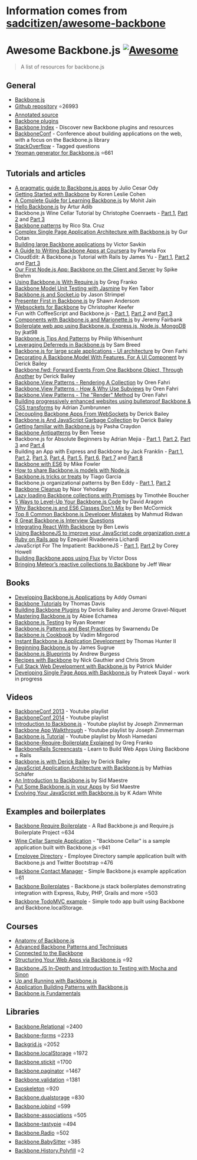 # Information comes from [sadcitizen/awesome-backbone](https://github.com/sadcitizen/awesome-backbone)
# Awesome Backbone.js [![Awesome](https://cdn.rawgit.com/sindresorhus/awesome/d7305f38d29fed78fa85652e3a63e154dd8e8829/media/badge.svg)](https://github.com/sindresorhus/awesome)

> A list of resources for backbone.js

## General

- [Backbone.js](http://backbonejs.org/)
- [Github repository](https://github.com/jashkenas/backbone) :star:26993
- [Annotated source](http://backbonejs.org/docs/backbone.html)
- [Backbone plugins](http://backplug.io/)
- [Backbone Index](https://backboneindex.com/) - Discover new Backbone plugins and resources
- [BackboneConf](http://backboneconf.com/) - Conference about building applications on the web, with a focus on the Backbone.js library
- [StackOverflow](http://stackoverflow.com/questions/tagged/backbone.js) - Tagged questions
- [Yeoman generator for Backbone.js](https://github.com/yeoman/generator-backbone) :star:661

## Tutorials and articles

- [A pragmatic guide to Backbone.js apps](http://pragmatic-backbone.com/) by Julio Cesar Ody
- [Getting Started with Backbone](http://www.korenlc.com/backbone-js-tutorial-getting-started-with-backbone/) by Koren Leslie Cohen
- [A Complete Guide for Learning Backbone.js](http://www.codebeerstartups.com/2012/12/a-complete-guide-for-learning-backbone-js/) by Mohit Jain
- [Hello Backbone.js](http://jasongiedymin.github.io/hello-backbonejs/) by Artur Adib
- Backbone.js Wine Cellar Tutorial by Christophe Coenraets - [Part 1](http://coenraets.org/blog/2011/12/backbone-js-wine-cellar-tutorial-part-1-getting-started/), [Part 2](http://coenraets.org/blog/2011/12/backbone-js-wine-cellar-tutorial-part-2-crud/) and [Part 3](http://coenraets.org/blog/2011/12/backbone-js-wine-cellar-tutorial-part-3-deep-linking-and-application-states/)
- [Backbone patterns](http://ricostacruz.com/backbone-patterns/) by Rico Sta. Cruz
- [Complex Single Page Application Architecture with Backbone.js](http://blog.soom.la/2013/10/complex-single-page-application.html) by Gur Dotan
- [Building large Backbone applications](http://victorsavkin.com/post/59496656297/building-large-backbone-applications) by Victor Savkin
- [A Guide to Writing Backbone Apps at Coursera](http://blog.pamelafox.org/2013/07/a-guide-to-writing-backbone-apps-at.html) by Pamela Fox
- CloudEdit: A Backbone.js Tutorial with Rails by James Yu - [Part 1](http://www.jamesyu.org/2011/01/27/cloudedit-a-backbone-js-tutorial-by-example), [Part 2](http://www.jamesyu.org/2011/02/09/backbone.js-tutorial-with-rails-part-2) and [Part 3](http://www.jamesyu.org/2012/05/20/converting-cloudedit-from-backbone-to-parse/)
- [Our First Node.js App: Backbone on the Client and Server](http://nerds.airbnb.com/weve-launched-our-first-nodejs-app-to-product/) by Spike Brehm
- [Using Backbone.js With Require.js](http://gregfranko.com/blog/using-backbone-dot-js-with-require-dot-js/) by Greg Franko
- [Backbone Model Unit Testing with Jasmine](http://blog.katworksgames.com/2013/03/30/bb_model_test_jasmine/) by Ken Tabor
- [Backbone.js and Socket.io](http://developer.teradata.com/blog/jasonstrimpel/2011/11/backbone-js-and-socket-io) by Jason Strimpel
- [Presenter First in Backbone.js](http://spin.atomicobject.com/2012/01/03/presenter-first-in-backbone-js/) by Shawn Andersom
- [Websockets for Backbone](http://www.artandlogic.com/blog/2014/06/websockets-for-backbone/) by Christopher Keefer
- Fun with CoffeeScript and Backbone.js - [Part 1](http://www.artandlogic.com/blog/2012/06/fun-with-coffeescript-and-backbone-js-part-1/), [Part 2](http://www.artandlogic.com/blog/2012/06/fun-with-coffeescript-and-backbone-js-part-2/) and [Part 3](http://www.artandlogic.com/blog/2012/06/fun-with-coffeescript-and-backbone-js-part-3/)
- [Components with Backbone.js and Marionette.js](http://blog.jeremyfairbank.com/javascript/components-with-backbone-js-and-marionette-js/) by Jeremy Fairbank
- [Boilerplate web app using Backbone.js, Express.js, Node.js, MongoDB](http://kroltech.com/2013/12/boilerplate-web-app-using-backbone-js-expressjs-node-js-mongodb/) by jkat98
- [Backbone.js Tips And Patterns](http://www.smashingmagazine.com/2013/08/09/backbone-js-tips-patterns/) by Philip Whisenhunt
- [Leveraging Deferreds in Backbone.js](http://quickleft.com/blog/leveraging-deferreds-in-backbonejs) by Sam Breed
- [Backbone.js for large scale applications - UI architecture](http://orizens.com/wp/topics/backbone-js-for-large-scale-applications-ui-architecture/) by Oren Farhi
- [Decorating A Backbone.Model With Features, For A UI Component](http://derickbailey.com/2014/09/09/decorating-a-backbone-model-with-features-for-a-ui-component/) by Derick Bailey
- [Backbone.fwd: Forward Events From One Backbone Object, Through Another](http://derickbailey.com/2014/05/13/backbone-fwd-forward-events-from-one-backbone-object-through-another/) by Derick Bailey
- [Backbone.View Patterns - Rendering A Collection](http://orizens.com/wp/topics/backbone-view-patterns-rendering-a-collection/) by Oren Fahri
- [Backbone.View Patterns - How & Why Use Subviews](http://orizens.com/wp/topics/backbone-view-patterns-how-why-to-use-subviews/) by Oren Fahri
- [Backbone.View Patterns - The "Render" Method](http://orizens.com/wp/topics/backbone-view-patterns-the-render-method/) by Oren Fahri
- [Building progressively enhanced websites using bulletproof Backbone & CSS transforms](http://azumbrunnen.me/blog/building-progressively-enhanced-websites-with-bulletproof-backbone/) by Adrian Zumbrunnen
- [Decoupling Backbone Apps From WebSockets](http://lostechies.com/derickbailey/2012/04/19/decoupling-backbone-apps-from-websockets/) by Derick Bailey
- [Backbone.js And JavaScript Garbage Collection](http://lostechies.com/derickbailey/2012/03/19/backbone-js-and-javascript-garbage-collection/) by Derick Bailey
- [Getting familiar with Backbone.js](https://blog.safaribooksonline.com/2013/11/16/getting-familiar-with-backbone-js/) by Pasha Craydon
- [Backbone Antipatterns](http://blog.shinetech.com/2013/11/26/backbone-antipatterns/) by Ben Teese
- Backbone.js for Absolute Beginners by Adrian Mejia - [Part 1](http://adrianmejia.com/blog/2012/09/11/backbone-dot-js-for-absolute-beginners-getting-started/), [Part 2](http://adrianmejia.com/blog/2012/09/13/backbone-js-for-absolute-beginners-getting-started-part-2/), [Part 3](http://adrianmejia.com/blog/2012/09/13/backbonejs-for-absolute-beginners-getting-started-part-3/) and [Part 4](http://adrianmejia.com/blog/2012/09/13/backbone-js-for-absolute-beginners-getting-started-part-4/)
- Building an App with Express and Backbone by Jack Franklin - [Part 1](http://javascriptplayground.com/blog/2013/02/express-backbone-application-part1), [Part 2](http://javascriptplayground.com/blog/2013/02/building-an-app-with-express-and-backbone-part-2), [Part 3](http://javascriptplayground.com/blog/2013/04/building-an-app-with-express-and-backbone-part-3), [Part 4](http://javascriptplayground.com/blog/2013/07/building-an-app-with-express-and-backbone-part-4), [Part 5](http://javascriptplayground.com/blog/2013/08/express-backbone-part5), [Part 6](http://javascriptplayground.com/blog/2013/09/express-backbone-part6), [Part 7](http://javascriptplayground.com/blog/2013/09/express-backbone-part7) and [Part 8](http://javascriptplayground.com/blog/2013/10/express-backbone-part8)
- [Backbone with ES6](http://mikefowler.me/2014/06/11/backbone-with-es6/) by Mike Fowler
- [How to share Backbone.js models with Node.js](http://amirmalik.net/2010/11/27/how-to-share-backbonejs-models-with-nodejs)
- [Backbone.js tricks or treats](http://tiagorg.github.io/talk-backbone-tricks-or-treats-html5devconf) by Tiago Garcia
- Backbone.js organizational patterns by Ben Eddy - [Part 1](http://www.foraker.com/backbone-js-organizational-patterns/), [Part 2](http://www.foraker.com/backbone-js-organizational-patterns-part-ii/)
- [Backbone Cleanup](http://www.webdeveasy.com/backbone-cleanup/) by Naor Yehodaey
- [Lazy loading Backbone collections with Promises](http://tech.adroll.com/blog/web/2013/11/12/lazyloading-backbone-collection-with-promises.html) by Timothée Boucher
- [5 Ways to Level-Up Your Backbone.js Code](https://blog.engineyard.com/2015/5-ways-to-level-up-your-backbone-code) by David Aragon
- [Why Backbone.js and ES6 Classes Don't Mix](http://benmccormick.org/2015/04/07/es6-classes-and-backbone-js/) by Ben McCormick
- [Top 8 Common Backbone.js Developer Mistakes](http://www.toptal.com/backbone-js/top-8-common-backbone-js-developer-mistakes) by Mahmud Ridwan
- [8 Great Backbone.js Interview Questions](http://www.toptal.com/backbone-js/interview-questions)
- [Integrating React With Backbone](https://quickleft.com/blog/integrating-react-with-backbone/) by Ben Lewis
- [Using BackboneJS to improve your JavaScript code organization over a Ruby on Rails app](https://medium.com/@ezekielriva/using-backbonejs-to-improve-your-javascript-code-organization-over-a-ruby-on-rails-app-11784575a4f2) by Ezequiel Rivadeneira Lichardi
- JavaScript For The Impatient: BackboneJS - [Part 1](https://medium.com/@coreyhowell/javascript-for-the-impatient-backbonejs-part-1-7f4dba8fcea), [Part 2](https://medium.com/@coreyhowell/javascript-for-the-impatient-backbonejs-part-2-a139df9bbbf0) by Corey Howell
- [Building Backbone apps using Flux](https://medium.com/@victordoss/building-backbone-apps-using-flux-f656fd8a873a) by Victor Doss
- [Bringing Meteor’s reactive collections to Backbone](https://mixmax.com/blog/meteor-and-backbone) by Jeff Wear


## Books

- [Developing Backbone.js Applications](http://addyosmani.github.io/backbone-fundamentals/) by Addy Osmani
- [Backbone Tutorials](https://leanpub.com/backbonetutorials) by Thomas Davis
- [Building Backbone Plugins](https://leanpub.com/building-backbone-plugins) by Derick Bailey and Jerome Gravel-Niquet
- [Mastering Backbone.js](http://www.amazon.com/dp/1783288493) by Abiee Echamea
- [Backbone.js Testing](http://backbone-testing.com/) by Ryan Roemer
- [Backbone.js Patterns and Best Practices](http://www.amazon.com/dp/1783283572) by Swarnendu De
- [Backbone.js Cookbook](http://www.amazon.com/dp/1782162720/) by Vadim Mirgorod
- [Instant Backbone.js Application Development](http://www.amazon.com/dp/1782165665) by Thomas Hunter II
- [Beginning Backbone.js](http://www.amazon.com/dp/1430263342/) by James Sugrue
- [Backbone.js Blueprints](http://www.amazon.com/dp/1783286997/) by Andrew Burgess
- [Recipes with Backbone](http://recipeswithbackbone.com/) by Nick Gauthier and Chris Strom
- [Full Stack Web Development with Backbone.js](http://shop.oreilly.com/product/0636920030799.do) by Patrick Mulder
- [Developing Single Page Apps with Backbone.js](https://singlepagebook.supportbee.com/) by Prateek Dayal - work in progress

## Videos

- [BackboneConf 2013](https://www.youtube.com/playlist?list=PLlgxAbM67lYLJm9_Ub3gStXa2vjb51aUX) - Youtube playlist
- [BackboneConf 2014](https://www.youtube.com/playlist?list=PLlgxAbM67lYIGw8DnANC7VgREbzJRQged) - Youtube playlist
- [Introduction to Backbone.js](https://www.youtube.com/playlist?list=PLCE344BDBD8FAC282) - Youtube playlist by Joseph Zimmerman
- [Backbone App Walkthrough](https://www.youtube.com/playlist?list=PL0C57F698BD4766B1) - Youtube playlist by Joseph Zimmerman
- [Backbone.js Tutorial](http://www.youtube.com/playlist?list=PLTjRvDozrdlwn9IsHWEs9IQv3HQob4bH3) - Youtube playlist by Mosh Hamedani
- [Backbone-Require-Boilerplate Explained](http://gregfranko.com/blog/backbone-require-boilerplate-explained/) by Greg Franko
- [BackboneRails Screencasts](http://www.backbonerails.com/) - Learn to Build Web Apps Using Backbone + Rails
- [Backbone.js with Derick Bailey](https://www.youtube.com/watch?v=VERQEr-bVTs) by Derick Bailey
- [JavaScript Application Architecture with Backbone.js](http://www.youtube.com/watch?v=PGgZ7qRvoGE) by Mathias Schäfer
- [An Introduction to Backbone.js](http://www.youtube.com/watch?v=PcTVQyrWSSs) by Sid Maestre
- [Put Some Backbone.js in your Apps](http://www.youtube.com/watch?v=jM8KE_Fa6JI) by Sid Maestre
- [Evolving Your JavaScript with Backbone.js](http://wordpress.tv/2013/09/05/k-adam-white-evolving-your-javascript-with-backbone-js/) by K Adam White

## Examples and boilerplates

- [Backbone Require Boilerplate](https://github.com/BoilerplateMVC/Backbone-Require-Boilerplate) - A Rad Backbone.js and Require.js Boilerplate Project :star:634
- [Wine Cellar Sample Application](https://github.com/ccoenraets/backbone-cellar) - "Backbone Cellar" is a sample application built with Backbone.js :star:941
- [Employee Directory](https://github.com/ccoenraets/directory-backbone-bootstrap) - Employee Directory sample application built with Backbone.js and Twitter Bootstrap :star:476
- [Backbone Contact Manager](https://github.com/dmytroyarmak/backbone-contact-manager) - Simple Backbone.js example application :star:61
- [Backbone Boilerplates](https://github.com/addyosmani/backbone-boilerplates) - Backbone.js stack boilerplates demonstrating integration with Express, Ruby, PHP, Grails and more :star:503
- [Backbone TodoMVC example](http://todomvc.com/examples/backbone/) - Simple todo app built using Backbone and Backbone.localStorage.

## Courses

- [Anatomy of Backbone.js](https://www.codeschool.com/courses/anatomy-of-backbone-js)
- [Advanced Backbone Patterns and Techniques](http://code.tutsplus.com/courses/advanced-backbone-patterns-and-techniques)
- [Connected to the Backbone](http://code.tutsplus.com/courses/connected-to-the-backbone)
- [Structuring Your Web Apps via Backbone.js](https://github.com/hegdeashwin/Backbone) :star:92
- [Backbone.JS In-Depth and Introduction to Testing with Mocha and Sinon](https://frontendmasters.com/courses/backbone-js-in-depth-testing-mocha-sinon/)
- [Up and Running with Backbone.js](http://www.lynda.com/Backbonejs-tutorials/Up-Running-Backbonejs/163089-2.html)
- [Application Building Patterns with Backbone.js](http://www.pluralsight.com/courses/playing-with-backbonejs)
- [Backbone.js Fundamentals](http://www.pluralsight.com/courses/backbone-fundamentals)

## Libraries

- [Backbone.Relational](https://github.com/PaulUithol/Backbone-relational) :star:2400
- [Backbone-forms](https://github.com/powmedia/backbone-forms) :star:2233
- [Backgrid.js](https://github.com/wyuenho/backgrid) :star:2052
- [Backbone.localStorage](https://github.com/jeromegn/Backbone.localStorage) :star:1972
- [Backbone.stickit](https://github.com/NYTimes/backbone.stickit) :star:1700
- [Backbone.paginator](https://github.com/backbone-paginator/backbone.paginator) :star:1467
- [Backbone.validation](https://github.com/thedersen/backbone.validation) :star:1381
- [Exoskeleton](https://github.com/paulmillr/exoskeleton) :star:920
- [Backbone.dualstorage](https://github.com/nilbus/Backbone.dualStorage) :star:830
- [Backbone.iobind](https://github.com/noveogroup/backbone.iobind) :star:599
- [Backbone-associations](https://github.com/dhruvaray/backbone-associations) :star:505
- [Backbone-tastypie](https://github.com/PaulUithol/backbone-tastypie) :star:494
- [Backbone.Radio](https://github.com/marionettejs/backbone.radio) :star:502
- [Backbone.BabySitter](https://github.com/marionettejs/backbone.babysitter) :star:385
- [Backbone.History.Polyfill](https://github.com/FidelityInternational/BackboneHistoryPolyfill) :star:2
